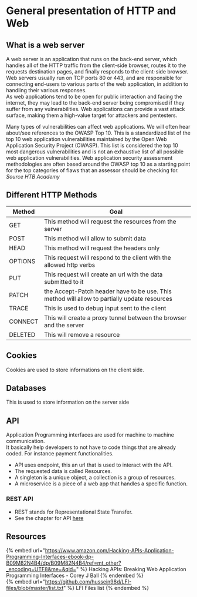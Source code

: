 # General presentation of HTTP and Web

## What is a web server

A web server is an application that runs on the back-end server, which handles all of the HTTP traffic from the client-side browser, routes it to the requests destination pages, and finally responds to the client-side browser. Web servers usually run on TCP ports 80 or 443, and are responsible for connecting end-users to various parts of the web application, in addition to handling their various responses.  
As web applications tend to be open for public interaction and facing the internet, they may lead to the back-end server being compromised if they suffer from any vulnerabilities. Web applications can provide a vast attack surface, making them a high-value target for attackers and pentesters.

Many types of vulnerabilities can affect web applications. We will often hear about/see references to the OWASP Top 10. This is a standardized list of the top 10 web application vulnerabilities maintained by the Open Web Application Security Project (OWASP). This list is considered the top 10 most dangerous vulnerabilities and is not an exhaustive list of all possible web application vulnerabilities. Web application security assessment methodologies are often based around the OWASP top 10 as a starting point for the top categories of flaws that an assessor should be checking for.  
*Source HTB Academy*

## Different HTTP Methods

| Method | Goal |
|--------|------|
| GET    | This method will request the resources from the server |
| POST   | This method will allow to submit data |
| HEAD   | This method will request the headers only |
| OPTIONS | This request will respond to the client with the allowed http verbs|
| PUT | This request will create an url with the data submitted to it |
| PATCH | the Accept-Patch header have to be use. This method will allow to partially update resources|
| TRACE | This is used to debug input sent to the client|
| CONNECT | This will create a proxy tunnel between the browser and the server |
| DELETED | This will remove a resource |

## Cookies

Cookies are used to store informations on the client side.

## Databases

This is used to store information on the server side

## API

Application Programming interfaces are used for machine to machine communication.  
It basically help developers to not have to code things that are already coded. For instance payment functionalities.

- API uses endpoint, this an url that is used to interact with the API.
- The requested data is called Resources.
- A singleton is a unique object, a collection is a group of resources.
- A microservice is a piece of a web app that handles a specific function.

### REST API

- REST stands for Representational State Transfer.
- See the chapter for API [here](API.md)

## Resources

{% embed url="https://www.amazon.com/Hacking-APIs-Application-Programming-Interfaces-ebook-dp-B09M82N4B4/dp/B09M82N4B4/ref=mt_other?_encoding=UTF8&me=&qid=" %} Hacking APIs: Breaking Web Application Programming Interfaces - Corey J Ball {% endembed %}  
{% embed url="https://github.com/hussein98d/LFI-files/blob/master/list.txt" %} LFI Files list {% endembed %}  